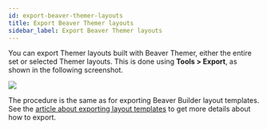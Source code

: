 ```yaml
---
id: export-beaver-themer-layouts
title: Export Beaver Themer layouts
sidebar_label: Export Beaver Themer layouts
---
```


You can export Themer layouts built with Beaver Themer, either the entire set or selected Themer layouts. This is done using **Tools > Export**, as shown in the following screenshot.

![](/img/export-beaver-themer-layouts-ab5315c6.png)

The procedure is the same as for exporting Beaver Builder layout templates. See the [article about exporting layout templates](/beaver-builder/settings/export-import) to get more details about how to export.
